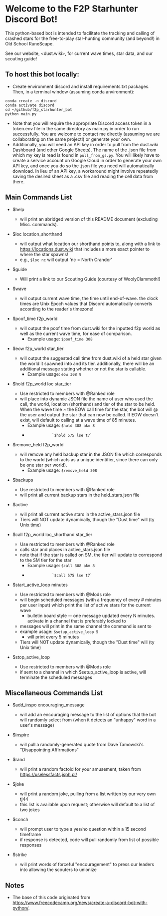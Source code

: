 # Welcome to the F2P Starhunter Discord Bot!
This python-based bot is intended to facilitate the tracking and calling of crashed stars for the free-to-play star-hunting community (and beyond!) in Old School RuneScape. 

See our website, <dust.wiki>, for current wave times, star data, and our scouting guide!

## To host this bot locally:
* Create environment discord and install requirements.txt packages. Then, in a terminal window (assuming conda anvironment):
```
conda create -n discord
conda activate discord
cd ~/github/f2p_starhunter_bot
python main.py
```

  * Note that you will require the appropriate Discord access token in a token.env file in the same directory as main.py in order to run successfully. You are welcome to contact me directly (assuming we are collaborating on the same project!) or generate your own.
  * Additionally, you will need an API key in order to pull from the dust.wiki Dashboard (and other Google Sheets). The name of the .json file from which my key is read is found in `pull_from_gs.py`. You will likely have to create a service account on Google Cloud in order to generate your own API key, and once you do so the .json file you need will automatically download. In lieu of an API key, a workaround might involve repeatedly saving the desired sheet as a .csv file and reading the cell data from there.

## Main Commands List

* $help
    * will print an abridged version of this README document (excluding Misc. commands).

* $loc location_shorthand
    * will output what location our shorthand points to, along with a link to https://locations.dust.wiki that includes a more exact pointer to where the star spawns! 
    * e.g., `$loc nc` will output 'nc = North Crandor'

* $guide
    * Will print a link to our Scouting Guide (courtesy of WoolyClammoth!)

* $wave
    * will output current wave time, the time until end-of-wave. the clock times are Unix Epoch values that Discord automatically converts according to the reader's timezone!
    
* $poof_time f2p_world
    * will output the poof time from dust.wiki for the inputted f2p world as well as the current wave time, for ease of comparison.
        * Example usage: `$poof_time 308`

* $eow f2p_world star_tier
    * will output the suggested call time from dust.wiki of a held star given the world it spawned into and its tier. additionally, there will be an additional message stating whether or not the star is callable.
        * Example usage: `eow 308 9`

* $hold f2p_world loc star_tier
    * Use restricted to members with @Ranked role
    * will place into dynamic JSON file the name of user who used the call, the world, location (shorthand) and tier of the star to be held. When the wave time ~ the EOW call time for the star, the bot will @ the user and output the star that can now be called. If EOW doesn't exist, will default to calling at a wave time of 85 minutes.
        * Example usage: `$hold 308 akm 8`
        *                `$hold 575 lse t7`
    
* $remove_held f2p_world
    * will remove any held backup star in the JSON file which corresponds to the world (which acts as a unique identifier, since there can only be one star per world).
        * Example usage: `$remove_held 308`
    
* $backups
    * Use restricted to members with @Ranked role
    * will print all current backup stars in the held_stars.json file
    
* $active
    * will print all current active stars in the active_stars.json file
    * Tiers will NOT update dynamically, though the "Dust time" will (ty Unix time)

* $call f2p_world loc_shorthand star_tier
    * Use restricted to members with @Ranked role
    * calls star and places in active_stars.json file
    * note that if the star is called on SM, the tier will update to correspond to the SM tier for the star
        * Example usage: `$call 308 akm 8`
        *                `$call 575 lse t7`
        
* $start_active_loop minutes
    * Use restricted to members with @Mods role
    * will begin scheduled messages (with a frequency of every # minutes per user input) which print the list of active stars for the current wave
        * bulletin board style -- one message updated every N minutes. activate in a channel that is preferably locked to 
    * messages will print in the same channel the command is sent to
    * example usage: `$setup_active_loop 5`
        * will print every 5 minutes
    * Tiers will NOT update dynamically, though the "Dust time" will (ty Unix time)

* $stop_active_loop
    * Use restricted to members with @Mods role
    * if sent to a channel in which $setup_active_loop is active, will terminate the scheduled messages

## Miscellaneous Commands List

* $add_inspo encouraging_message
    * will add an encouraging message to the list of options that the bot will randomly select from (when it detects an "unhappy" word in a user's message)

* $inspire
    * will pull a randomly-generated quote from Dave Tamowski's "Disappointing Affirmations" 

    
* $rand
    * will print a random factoid for your amusement, taken from https://uselessfacts.jsph.pl/

* $joke 
    * will print a random joke, pulling from a list written by our very own tj44
    * this list is available upon request; otherwise will default to a list of two jokes
    
* $conch
    * will prompt user to type a yes/no question within a 15 second timeframe
    * if response is detected, code will pull randomly from list of possible responses
    
* $strike
    * will print words of forceful "encouragement" to press our leaders into allowing the scouters to unionize
    

## Notes

* The base of this code originated from https://www.freecodecamp.org/news/create-a-discord-bot-with-python/.